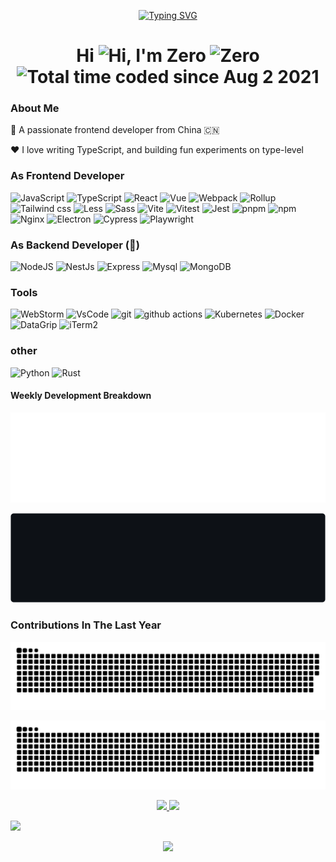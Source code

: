 <p align="center">
<a href="https://git.io/typing-svg"><a href="https://git.io/typing-svg"><img src="https://readme-typing-svg.herokuapp.com?font=Fira+Code&duration=4000&pause=1000&center=true&vCenter=true&width=600&lines=Coding+for+the+future......" alt="Typing SVG" /></a></a>
</p>

<h1 align="center">Hi <img src='https://qpluspicture.oss-cn-beijing.aliyuncs.com/6LjjQA/Hi.gif' alt='Hi' width="30"/>, I'm Zero <img src="https://komarev.com/ghpvc/?username=Zero-Rock&label=visitor&color=0e75b6&style=flat" alt="Zero" />  <img src="https://wakatime.com/badge/user/f9a0c08a-21d9-4812-9e41-948579bb65dc.svg" alt="Total time coded since Aug 2 2021" /></h1>

### About Me

💼 A passionate frontend developer from China 🇨🇳

❤️ I love writing TypeScript, and building fun experiments on type-level

### As Frontend Developer
<div>
<img alt="JavaScript" src="https://img.shields.io/badge/-JavaScript-F7DF1E?style=flat&logo=javascript&logoColor=white" />
<img alt="TypeScript" src="https://img.shields.io/badge/-TypeScript-3178C6?style=flat&logo=typescript&logoColor=white" />
<img alt="React" src="https://img.shields.io/badge/-React-61DAFB?style=flat&logo=react&logoColor=white" />
<img alt="Vue" src="https://img.shields.io/badge/-Vue-4FC08D?style=flat&logo=vuedotjs&logoColor=white" />
<img alt="Webpack" src="https://img.shields.io/badge/-Webpack-8DD6F9?style=flat&logo=webpack&logoColor=white" />
<img alt="Rollup" src="https://img.shields.io/badge/-Rollup-EC4A3F?style=flat&logo=rollupdotjs&logoColor=white" />
<img alt="Tailwind css" src="https://img.shields.io/badge/-Tailwind css-06B6D4?style=flat&logo=tailwindcss&logoColor=white" />
<img alt="Less" src="https://img.shields.io/badge/-Less-1D365D?style=flat&logo=less&logoColor=white" />
<img alt="Sass" src="https://img.shields.io/badge/-Sass-CC6699?style=flat&logo=sass&logoColor=white" />
<img alt="Vite" src="https://img.shields.io/badge/-Vite-646CFF?style=flat&logo=vite&logoColor=white" />
<img alt="Vitest" src="https://img.shields.io/badge/-Vitest-6E9F18?style=flat&logo=vitest&logoColor=white" />
<img alt="Jest" src="https://img.shields.io/badge/-Jest-C21325?style=flat&logo=Jest&logoColor=white" />
<img alt="pnpm" src="https://img.shields.io/badge/-pnpm-F69220?style=flat&logo=pnpm&logoColor=white" />
<img alt="npm" src="https://img.shields.io/badge/-npm-CB3837?style=flat&logo=npm&logoColor=white" />
<img alt="Nginx" src="https://img.shields.io/badge/-Nginx-009639?style=flat&logo=nginx&logoColor=white" />
<img alt="Electron" src="https://img.shields.io/badge/-Electron-47848F?style=flat&logo=electron&logoColor=white" />
<img alt="Cypress" src="https://img.shields.io/badge/-Cypress-17202C?style=flat&logo=cypress&logoColor=white" />
<img alt="Playwright" src="https://img.shields.io/badge/-Playwright-2EAD33?style=flat&logo=playwright&logoColor=white" />
</div>

### As Backend Developer (🤔)
<div>
<img alt="NodeJS" src="https://img.shields.io/badge/-NodeJS-43853d?style=flat&logo=Node.js&logoColor=white" />
<img alt="NestJs" src="https://img.shields.io/badge/-NestJs-E0234E?style=flat&logo=nestjs&logoColor=white" />
<img alt="Express" src="https://img.shields.io/badge/-express-13aa52?style=flat&logo=express&logoColor=white" />
<img alt="Mysql" src="https://img.shields.io/badge/-Mysql-4479A1?style=flat&logo=mysql&logoColor=white" />
<img alt="MongoDB" src="https://img.shields.io/badge/-MongoDB-13aa52?style=flat&logo=mongodb&logoColor=white" />
</div>

### Tools
<div>
<img alt="WebStorm" src="https://img.shields.io/badge/-WebStorm-4ca6ff?style=flat&logo=webstorm&logoColor=white">
<img alt="VsCode" src="https://img.shields.io/badge/-VsCode-007ACC?style=flat&logo=visualstudiocode&logoColor=white">
<img alt="git" src="https://img.shields.io/badge/-Git-F05032?style=flat&logo=git&logoColor=white" />
<img alt="github actions" src="https://img.shields.io/badge/-Github_Actions-2088FF?style=flat&logo=github-actions&logoColor=white" />
<img alt="Kubernetes" src="https://img.shields.io/badge/-Kubernetes-326CE5?style=flat&logo=kubernetes&logoColor=white" />
<img alt="Docker" src="https://img.shields.io/badge/-Docker-46a2f1?style=flat&logo=docker&logoColor=white" />
<img alt="DataGrip" src="https://img.shields.io/badge/-DataGrip-000000?style=flat&logo=datagrip&logoColor=white">
<img alt="iTerm2" src="https://img.shields.io/badge/-iTerm2-000000?style=flat&logo=iterm2&logoColor=white">
</div>

### other
<div>
<img alt="Python" src="https://img.shields.io/badge/-Python-3776AB?style=?style=plastic&logo=python&logoColor=white" />
<img alt="Rust" src="https://img.shields.io/badge/-Rust-000000?style=flat&logo=rust&logoColor=white" />
</div>


#### Weekly Development Breakdown

![light](https://raw.githubusercontent.com/Zero-Rock/Zero-Rock/main/images/wakatime_weekly_language_stats.svg#gh-light-mode-only)

![dark](https://raw.githubusercontent.com/Zero-Rock/Zero-Rock/main/images/wakatime_weekly_language_stats_black.svg#gh-dark-mode-only)

### Contributions In The Last Year

![dark](https://raw.githubusercontent.com/Zero-Rock/Zero-Rock/output/github-snake-dark.svg#gh-dark-mode-only)

![light](https://raw.githubusercontent.com/Zero-Rock/Zero-Rock/output/github-snake.svg#gh-light-mode-only)


<div align="center">
<a href="#">
<img height="155em" src="https://github-readme-stats.vercel.app/api?username=Zero-Rock&count_private=true&show_icons=true&theme=gruvbox&hide_border=true" />
</a>
  
<a href="#">
    <img height="155em" src="https://github-readme-stats.vercel.app/api/top-langs/?username=Zero-Rock&layout=compact&langs_count=5&theme=gruvbox&hide_border=true" />
  </a>
</div>

![](https://github-readme-activity-graph.cyclic.app/graph?username=Zero-Rock&theme=gruvbox&hide_border=true&bg_color=282828)


<div align="center">
    <a href="#">
    <img height="160em" src="http://github-profile-summary-cards.vercel.app/api/cards/profile-details?username=Zero-Rock&theme=gruvbox" />
  </a>
</div>
